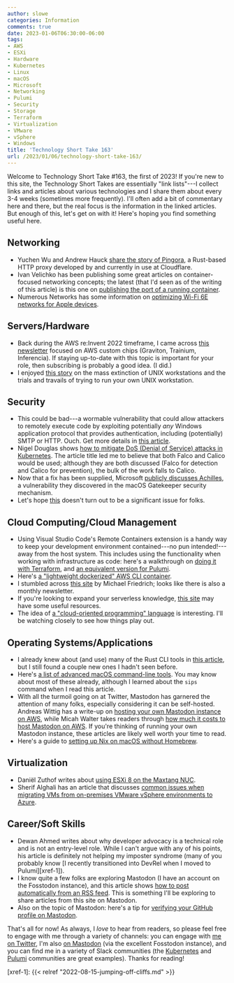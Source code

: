 ```yaml
---
author: slowe
categories: Information
comments: true
date: 2023-01-06T06:30:00-06:00
tags:
- AWS
- ESXi
- Hardware
- Kubernetes
- Linux
- macOS
- Microsoft
- Networking
- Pulumi
- Security
- Storage
- Terraform
- Virtualization
- VMware
- vSphere
- Windows
title: 'Technology Short Take 163'
url: /2023/01/06/technology-short-take-163/
---
```


Welcome to Technology Short Take #163, the first of 2023! If you're new to this site, the Technology Short Takes are essentially "link lists"---I collect links and articles about various technologies and I share them about every 3-4 weeks (sometimes more frequently). I'll often add a bit of commentary here and there, but the real focus is the information in the linked articles. But enough of this, let's get on with it! Here's hoping you find something useful here.<!--more-->

## Networking

* Yuchen Wu and Andrew Hauck [share the story of Pingora][link-2], a Rust-based HTTP proxy developed by and currently in use at Cloudflare.
* Ivan Velichko has been publishing some great articles on container-focused networking concepts; the latest (that I'd seen as of the writing of this article) is this one on [publishing the port of a running container][link-3].
* Numerous Networks has some information on [optimizing Wi-Fi 6E networks for Apple devices][link-24].

## Servers/Hardware

* Back during the AWS re:Invent 2022 timeframe, I came across [this newsletter][link-1] focused on AWS custom chips (Graviton, Trainium, Inferencia). If staying up-to-date with this topic is important for your role, then subscribing is probably a good idea. (I did.)
* I enjoyed [this story][link-22] on the mass extinction of UNIX workstations and the trials and travails of trying to run your own UNIX workstation.

## Security

* This could be bad---a wormable vulnerability that could allow attackers to remotely execute code by exploiting potentially _any_ Windows application protocol that provides authentication, including (potentially) SMTP or HTTP. Ouch. Get more details in [this article][link-14].
* Nigel Douglas shows [how to mitigate DoS (Denial of Service) attacks in Kubernetes][link-16]. The article title led me to believe that both Falco and Calico would be used; although they are both discussed (Falco for detection and Calico for prevention), the bulk of the work falls to Calico.
* Now that a fix has been supplied, Microsoft [publicly discusses Achilles][link-18], a vulnerability they discovered in the macOS Gatekeeper security mechanism.
* Let's hope [this][link-19] doesn't turn out to be a significant issue for folks.

## Cloud Computing/Cloud Management

* Using Visual Studio Code's Remote Containers extension is a handy way to keep your development environment contained---no pun intended!---away from the host system. This includes using the functionality when working with infrastructure as code: here's a walkthrough on [doing it with Terraform][link-4], and [an equivalent version for Pulumi][link-5].
* Here's [a "lightweight dockerized" AWS CLI container][link-6].
* I stumbled across [this site][link-11] by Michael Friedrich; looks like there is also a monthly newsletter.
* If you're looking to expand your serverless knowledge, [this site][link-12] may have some useful resources.
* The idea of [a "cloud-oriented programming" language][link-15] is interesting. I'll be watching closely to see how things play out.

## Operating Systems/Applications

* I already knew about (and use) many of the Rust CLI tools in [this article][link-10], but I still found a couple new ones I hadn't seen before.
* Here's [a list of advanced macOS command-line tools][link-17]. You may know about most of these already, although I learned about the `sips` command when I read this article.
* With all the turmoil going on at Twitter, Mastodon has garnered the attention of many folks, especially considering it can be self-hosted. Andreas Wittig has a write-up on [hosting your own Mastodon instance on AWS][link-20], while Micah Walter takes readers through [how much it costs to host Mastodon on AWS][link-21]. If you're thinking of running your own Mastodon instance, these articles are likely well worth your time to read.
* Here's a guide to [setting up Nix on macOS without Homebrew][link-23].

## Virtualization

* Daniël Zuthof writes about [using ESXi 8 on the Maxtang NUC][link-7].
* Sherif Alghali has an article that discusses [common issues when migrating VMs from on-premises VMware vSphere environments to Azure][link-8].

## Career/Soft Skills

* Dewan Ahmed writes about why developer advocacy is a technical role and is not an entry-level role. While I can't argue with any of his points, his article is definitely not helping my imposter syndrome (many of you probably know [I recently transitioned into DevRel when I moved to Pulumi][xref-1]).
* I know quite a few folks are exploring Mastodon (I have an account on the Fosstodon instance), and this article shows [how to post automatically from an RSS feed][link-9]. This is something I'll be exploring to share articles from this site on Mastodon.
* Also on the topic of Mastodon: here's a tip for [verifying your GitHub profile on Mastodon][link-13].

That's all for now! As always, I _love_ to hear from readers, so please feel free to engage with me through a variety of channels: you can engage with [me on Twitter][link-99], I'm also [on Mastodon][link-30] (via the excellent Fosstodon instance), and you can find me in a variety of Slack communities (the [Kubernetes][link-28] and [Pulumi][link-29] communities are great examples). Thanks for reading!

[link-1]: https://awsgravitonweekly.com/
[link-2]: https://blog.cloudflare.com/how-we-built-pingora-the-proxy-that-connects-cloudflare-to-the-internet/
[link-3]: https://iximiuz.com/en/posts/docker-publish-port-of-running-container/
[link-4]: https://medium.com/geekculture/working-with-terraform-and-aws-within-a-container-on-visual-studio-code-8f6f1a0f2a2a
[link-5]: https://www.pulumi.com/blog/vscode-devcontainers/
[link-6]: https://github.com/richarvey/aws-docker-toolkit
[link-7]: https://blog.zuthof.nl/2022/12/12/esxi-8-on-the-maxtang-nuc/
[link-8]: https://sherifalghali.com/2022/12/09/common-issues-when-migrating-vms-from-vmware-vsphere-on-prem-to-azure/
[link-9]: https://lukas.io/autoposting-rss-to-mastodon
[link-10]: https://dev.to/deepu105/rust-easy-modern-cross-platform-command-line-tools-to-supercharge-your-terminal-4dd3
[link-11]: https://opsindev.news
[link-12]: https://serverlessland.com
[link-13]: https://til.simonwillison.net/mastodon/verifying-github-on-mastodon
[link-14]: https://securityintelligence.com/posts/critical-remote-code-execution-vulnerability-spnego-extended-negotiation-security-mechanism/
[link-15]: https://medium.com/@hackingonstuff/cloud-why-so-difficult-%EF%B8%8F-4e9ef1446a64
[link-16]: https://sysdig.com/blog/denial-of-service-kubernetes-calico-falco/
[link-17]: https://saurabhs.org/advanced-macos-commands
[link-18]: https://www.microsoft.com/en-us/security/blog/2022/12/19/gatekeepers-achilles-heel-unearthing-a-macos-vulnerability/
[link-19]: https://www.bleepingcomputer.com/news/security/oktas-source-code-stolen-after-github-repositories-hacked/
[link-20]: https://cloudonaut.io/mastodon-on-aws/
[link-21]: https://www.micahwalter.com/how-much-ive-spent-so-far-running-my-own-mastodon-server-on-aws/
[link-22]: https://www.osnews.com/story/135605/the-mass-extinction-of-unix-workstations/
[link-23]: https://wickedchicken.github.io/post/macos-nix-setup/
[link-24]: https://www.numerousnetworks.co.uk/noversight/optimising-wi-fi-6e-networks-for-apple-devices/
[link-28]: https://kubernetes.slack.com
[link-29]: https://pulumi-community.slack.com
[link-30]: https://fosstodon.org/@scottslowe
[link-99]: https://twitter.com/scott_lowe
[xref-1]: {{< relref "2022-08-15-jumping-off-cliffs.md" >}}
